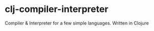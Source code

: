 # clj-compiler-interpreter
Compiler &amp; Interpreter for a few simple languages. Written in Clojure
